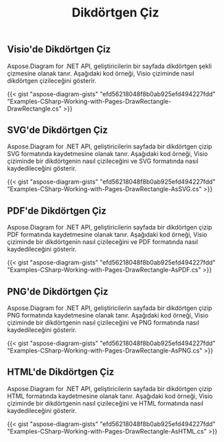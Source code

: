 ﻿---
title: Dikdörtgen Çiz
type: docs
weight: 10
url: /tr/net/drawing/draw-rectangle
description: Bu bölümde visio numaralı sayfada Aspose.Diagram ile nasıl dikdörtgen çizileceği anlatılmaktadır. C# ile dikdörtgen çizme ve pdf, svg, html, image, xps ve diğer formatlarda kaydetme desteği.
---
## **Visio'de Dikdörtgen Çiz**
Aspose.Diagram for .NET API, geliştiricilerin bir sayfada dikdörtgen şekli çizmesine olanak tanır. Aşağıdaki kod örneği, Visio çiziminde nasıl dikdörtgen çizileceğini gösterir.

{{< gist "aspose-diagram-gists" "efd56218048f8b0ab925efd494227fdd" "Examples-CSharp-Working-with-Pages-DrawRectangle-DrawRectangle.cs" >}}

## **SVG'de Dikdörtgen Çiz**
Aspose.Diagram for .NET API, geliştiricilerin sayfada bir dikdörtgen çizip SVG formatında kaydetmesine olanak tanır. Aşağıdaki kod örneği, Visio çiziminde bir dikdörtgenin nasıl çizileceğini ve SVG formatında nasıl kaydedileceğini gösterir.

{{< gist "aspose-diagram-gists" "efd56218048f8b0ab925efd494227fdd" "Examples-CSharp-Working-with-Pages-DrawRectangle-AsSVG.cs" >}}

## **PDF'de Dikdörtgen Çiz**
Aspose.Diagram for .NET API, geliştiricilerin sayfada bir dikdörtgen çizip PDF formatında kaydetmesine olanak tanır. Aşağıdaki kod örneği, Visio çiziminde bir dikdörtgenin nasıl çizileceğini ve PDF formatında nasıl kaydedileceğini gösterir.

{{< gist "aspose-diagram-gists" "efd56218048f8b0ab925efd494227fdd" "Examples-CSharp-Working-with-Pages-DrawRectangle-AsPDF.cs" >}}

## **PNG'de Dikdörtgen Çiz**
Aspose.Diagram for .NET API, geliştiricilerin sayfada bir dikdörtgen çizip PNG formatında kaydetmesine olanak tanır. Aşağıdaki kod örneği, Visio çiziminde bir dikdörtgenin nasıl çizileceğini ve PNG formatında nasıl kaydedileceğini gösterir.

{{< gist "aspose-diagram-gists" "efd56218048f8b0ab925efd494227fdd" "Examples-CSharp-Working-with-Pages-DrawRectangle-AsPNG.cs" >}}

## **HTML'de Dikdörtgen Çiz**
Aspose.Diagram for .NET API, geliştiricilerin sayfada bir dikdörtgen çizip HTML formatında kaydetmesine olanak tanır. Aşağıdaki kod örneği, Visio çiziminde bir dikdörtgenin nasıl çizileceğini ve HTML formatında nasıl kaydedileceğini gösterir.

{{< gist "aspose-diagram-gists" "efd56218048f8b0ab925efd494227fdd" "Examples-CSharp-Working-with-Pages-DrawRectangle-AsHTML.cs" >}}
